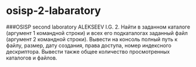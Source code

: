 # osisp-2-labaratory
###OSISP second laboratory ALEKSEEV I.G.
2. Найти в заданном каталоге (аргумент 1 командной строки) и всех его
подкаталогах заданный файл (аргумент 2 командной строки). Вывести на консоль
полный путь к файлу, размер, дату создания, права доступа, номер индексного
дескриптора. Вывести также общее количество просмотренных каталогов и файлов.
